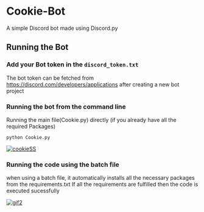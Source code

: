 # Cookie-Bot
A simple Discord bot made using Discord.py

## Running the Bot
### Add your Bot token in the ```discord_token.txt```
The bot token can be fetched from https://discord.com/developers/applications after creating a new bot project

### Running the bot from the command line
Running the main file(Cookie.py) directly (if you already have all the required Packages)

```python Cookie.py```

<a href="https://ibb.co/8r8pRQC"><img src="https://i.ibb.co/VgBZhk1/cookieSS.png" alt="cookieSS" border="0"></a>

### Running the code using the batch file

when using a batch file, it automatically installs all the necessary packages from the requirements.txt
If all the requirements are fulfilled then the code is executed sucessfully

<a href="https://imgbb.com/"><img src="https://i.ibb.co/yypvs7k/gif2.gif" alt="gif2" border="0"></a>
